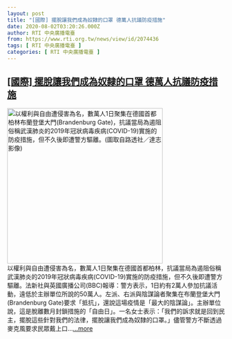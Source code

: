 ```yaml
---
layout: post
title: "[國際] 擺脫讓我們成為奴隸的口罩 德萬人抗議防疫措施"
date: 2020-08-02T03:20:26.000Z
author: RTI 中央廣播電臺
from: https://www.rti.org.tw/news/view/id/2074436
tags: [ RTI 中央廣播電臺 ]
categories: [ RTI 中央廣播電臺 ]
---
```

<!--1596338426000-->
[[國際] 擺脫讓我們成為奴隸的口罩 德萬人抗議防疫措施](https://www.rti.org.tw/news/view/id/2074436)
------

<div>
<img src="https://static.rti.org.tw/assets/thumbnails/2020/08/02/56194ec6d49ff4110dbc9bef32c73941.JPG" width="360" alt="以權利與自由遭侵害為名，數萬人1日聚集在德國首都柏林布蘭登堡大門(Brandenburg Gate)，抗議當局為遏阻俗稱武漢肺炎的2019年冠狀病毒疾病(COVID-19)實施的防疫措施，但不久後即遭警方驅離。(圖取自路透社／達志影像)" title="以權利與自由遭侵害為名，數萬人1日聚集在德國首都柏林布蘭登堡大門(Brandenburg Gate)，抗議當局為遏阻俗稱武漢肺炎的2019年冠狀病毒疾病(COVID-19)實施的防疫措施，但不久後即遭警方驅離。(圖取自路透社／達志影像)"><br>以權利與自由遭侵害為名，數萬人1日聚集在德國首都柏林，抗議當局為遏阻俗稱武漢肺炎的2019年冠狀病毒疾病(COVID-19)實施的防疫措施，但不久後即遭警方驅離。法新社與英國廣播公司(BBC)報導：警方表示，1日約有2萬人參加抗議活動，遠低於主辦單位所說的50萬人。左派、右派與陰謀論者聚集在布蘭登堡大門(Brandenburg Gate)要求「抵抗」，還說這場疫情是「最大的陰謀論」。主辦單位說，這是脫離數月封鎖措施的「自由日」。一名女士表示：「我們的訴求就是回到民主，擺脫這些針對我們的法律，擺脫讓我們成為奴隸的口罩。」儘管警方不斷透過麥克風要求民眾戴上口...<a target="_blank" href="https://www.rti.org.tw/news/view/id/2074436">...more</a>
</div>
